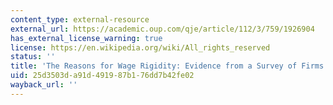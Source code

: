 ```yaml
---
content_type: external-resource
external_url: https://academic.oup.com/qje/article/112/3/759/1926904
has_external_license_warning: true
license: https://en.wikipedia.org/wiki/All_rights_reserved
status: ''
title: 'The Reasons for Wage Rigidity: Evidence from a Survey of Firms'
uid: 25d3503d-a91d-4919-87b1-76dd7b42fe02
wayback_url: ''
---
```

